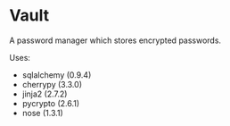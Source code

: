 Vault
=====

A password manager which stores encrypted passwords.

Uses:
- sqlalchemy (0.9.4)
- cherrypy (3.3.0)
- jinja2 (2.7.2)
- pycrypto (2.6.1)
- nose (1.3.1)
